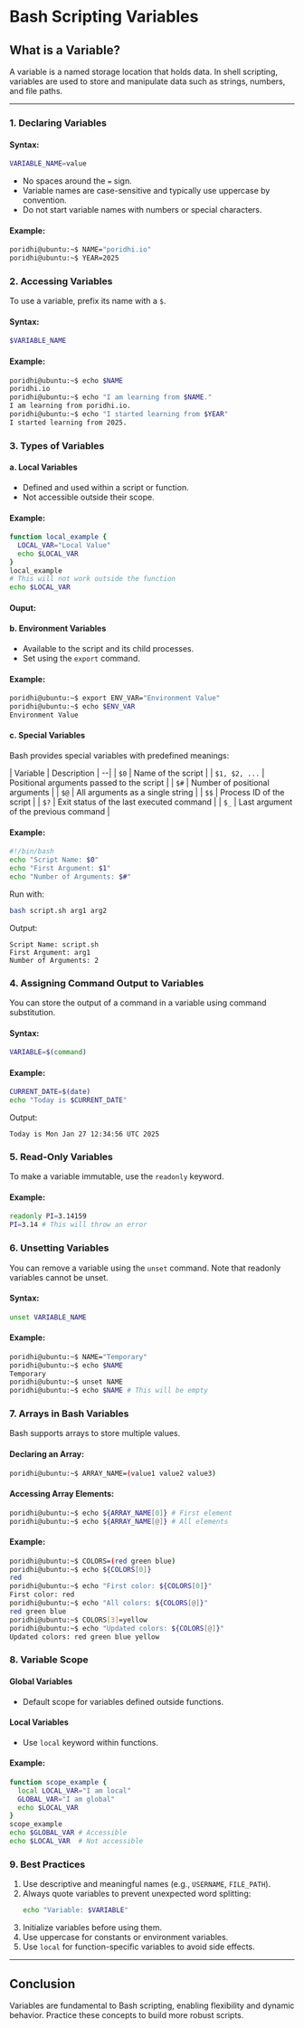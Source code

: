 # Bash Scripting Variables

## What is a Variable?
A variable is a named storage location that holds data. In shell scripting, variables are used to store and manipulate data such as strings, numbers, and file paths.

---

### 1. Declaring Variables

#### Syntax:
```bash
VARIABLE_NAME=value
```
- No spaces around the `=` sign.
- Variable names are case-sensitive and typically use uppercase by convention.
- Do not start variable names with numbers or special characters.

#### Example:
```bash
poridhi@ubuntu:~$ NAME="poridhi.io"
poridhi@ubuntu:~$ YEAR=2025
```


### 2. Accessing Variables
To use a variable, prefix its name with a `$`.

#### Syntax:
```bash
$VARIABLE_NAME
```

#### Example:
```bash
poridhi@ubuntu:~$ echo $NAME
poridhi.io
poridhi@ubuntu:~$ echo "I am learning from $NAME."
I am learning from poridhi.io.
poridhi@ubuntu:~$ echo "I started learning from $YEAR"
I started learning from 2025.
```

### 3. Types of Variables

#### a. Local Variables
- Defined and used within a script or function.
- Not accessible outside their scope.

#### Example:
```bash
function local_example {
  LOCAL_VAR="Local Value"
  echo $LOCAL_VAR
}
local_example
# This will not work outside the function
echo $LOCAL_VAR
```
#### Ouput:


#### b. Environment Variables
- Available to the script and its child processes.
- Set using the `export` command.

#### Example:
```bash
poridhi@ubuntu:~$ export ENV_VAR="Environment Value"
poridhi@ubuntu:~$ echo $ENV_VAR
Environment Value
```

#### c. Special Variables
Bash provides special variables with predefined meanings:

| Variable | Description |
--|
| `$0`     | Name of the script |
| `$1, $2, ...` | Positional arguments passed to the script |
| `$#`     | Number of positional arguments |
| `$@`     | All arguments as a single string |
| `$$`     | Process ID of the script |
| `$?`     | Exit status of the last executed command |
| `$_`     | Last argument of the previous command |

#### Example:
```bash
#!/bin/bash
echo "Script Name: $0"
echo "First Argument: $1"
echo "Number of Arguments: $#"
```
Run with:
```bash
bash script.sh arg1 arg2
```
Output:
```
Script Name: script.sh
First Argument: arg1
Number of Arguments: 2
```


### 4. Assigning Command Output to Variables
You can store the output of a command in a variable using command substitution.

#### Syntax:
```bash
VARIABLE=$(command)
```

#### Example:
```bash
CURRENT_DATE=$(date)
echo "Today is $CURRENT_DATE"
```
Output:
```
Today is Mon Jan 27 12:34:56 UTC 2025
```


### 5. Read-Only Variables
To make a variable immutable, use the `readonly` keyword.

#### Example:
```bash
readonly PI=3.14159
PI=3.14 # This will throw an error
```


### 6. Unsetting Variables
You can remove a variable using the `unset` command. Note that readonly variables cannot be unset.

#### Syntax:
```bash
unset VARIABLE_NAME
```

#### Example:
```bash
poridhi@ubuntu:~$ NAME="Temporary"
poridhi@ubuntu:~$ echo $NAME
Temporary
poridhi@ubuntu:~$ unset NAME
poridhi@ubuntu:~$ echo $NAME # This will be empty

```


### 7. Arrays in Bash Variables
Bash supports arrays to store multiple values.

#### Declaring an Array:
```bash
poridhi@ubuntu:~$ ARRAY_NAME=(value1 value2 value3)
```

#### Accessing Array Elements:
```bash
poridhi@ubuntu:~$ echo ${ARRAY_NAME[0]} # First element
poridhi@ubuntu:~$ echo ${ARRAY_NAME[@]} # All elements
```

#### Example:
```bash
poridhi@ubuntu:~$ COLORS=(red green blue)
poridhi@ubuntu:~$ echo ${COLORS[0]}
red
poridhi@ubuntu:~$ echo "First color: ${COLORS[0]}"
First color: red
poridhi@ubuntu:~$ echo "All colors: ${COLORS[@]}"
red green blue
poridhi@ubuntu:~$ COLORS[3]=yellow
poridhi@ubuntu:~$ echo "Updated colors: ${COLORS[@]}"
Updated colors: red green blue yellow
```


### 8. Variable Scope

#### Global Variables
- Default scope for variables defined outside functions.

#### Local Variables
- Use `local` keyword within functions.

#### Example:
```bash
function scope_example {
  local LOCAL_VAR="I am local"
  GLOBAL_VAR="I am global"
  echo $LOCAL_VAR
}
scope_example
echo $GLOBAL_VAR # Accessible
echo $LOCAL_VAR  # Not accessible
```


### 9. Best Practices

1. Use descriptive and meaningful names (e.g., `USERNAME`, `FILE_PATH`).
2. Always quote variables to prevent unexpected word splitting:
   ```bash
   echo "Variable: $VARIABLE"
   ```
3. Initialize variables before using them.
4. Use uppercase for constants or environment variables.
5. Use `local` for function-specific variables to avoid side effects.

---

## Conclusion
Variables are fundamental to Bash scripting, enabling flexibility and dynamic behavior. Practice these concepts to build more robust scripts.
